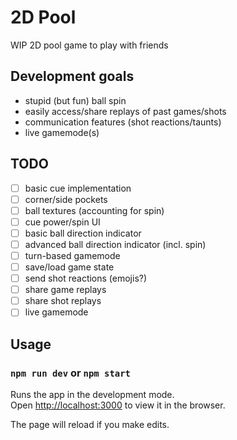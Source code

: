 # 2D Pool

WIP 2D pool game to play with friends

## Development goals
- stupid (but fun) ball spin
- easily access/share replays of past games/shots
- communication features (shot reactions/taunts)
- live gamemode(s)


## TODO
- [ ] basic cue implementation
- [ ] corner/side pockets
- [ ] ball textures (accounting for spin)
- [ ] cue power/spin UI
- [ ] basic ball direction indicator
- [ ] advanced ball direction indicator (incl. spin)
- [ ] turn-based gamemode
- [ ] save/load game state
- [ ] send shot reactions (emojis?)
- [ ] share game replays
- [ ] share shot replays
- [ ] live gamemode

## Usage
### `npm run dev` or `npm start`

Runs the app in the development mode.<br>
Open [http://localhost:3000](http://localhost:3000) to view it in the browser.

The page will reload if you make edits.<br>

